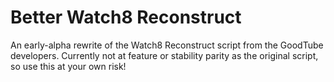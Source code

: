 # Better Watch8 Reconstruct
An early-alpha rewrite of the Watch8 Reconstruct script from the GoodTube developers. Currently not at feature or stability parity as the original script, so use this at your own risk!
